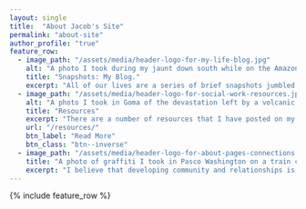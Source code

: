 ```yaml
---
layout: single
title:  "About Jacob's Site"
permalink: "about-site"
author_profile: "true"
feature_row:
  - image_path: "/assets/media/header-logo-for-my-life-blog.jpg"
    alt: "A photo I took during my jaunt down south while on the Amazon in Brazil."
    title: "Snapshots: My Blog."
    excerpt: "All of our lives are a series of brief snapshots jumbled yet fitting together like pieces of a puzzle. Have you ever had one of those moments with a friend, where you see them say or do something, and it show's you who they are? Or looked at a picture, that spoke volumes? [My Blog](/blog/) is meant to be a window into just who Jacob really is, giving those out there a few snapshots."
  - image_path: "/assets/media/header-logo-for-social-work-resources.jpg"
    alt: "A photo I took in Goma of the devastation left by a volcanic eruption during my African mission trip."
    title: "Resources"
    excerpt: "There are a number of resources that I have posted on my website. This includes various articles that I wrote, information regarding evidence based practice and research methods, and research that I've done."
    url: "/resources/"
    btn_label: "Read More"
    btn_class: "btn--inverse"
  - image_path: "/assets/media/header-logo-for-about-pages-connections.jpg"
    title: "A photo of graffiti I took in Pasco Washington on a train car passing by."
    excerpt: "I believe that developing community and relationships is important.  One reason that I decided to create my website, other then the geeky fun of it, is I believe it gives me a better way to be able to connect with people.  I've posted some resources that are about me [professionally](/professional-connections/), personally, and other such information.  Feel free to [contact me](/contact/)."
---
```


{% include feature_row %}
